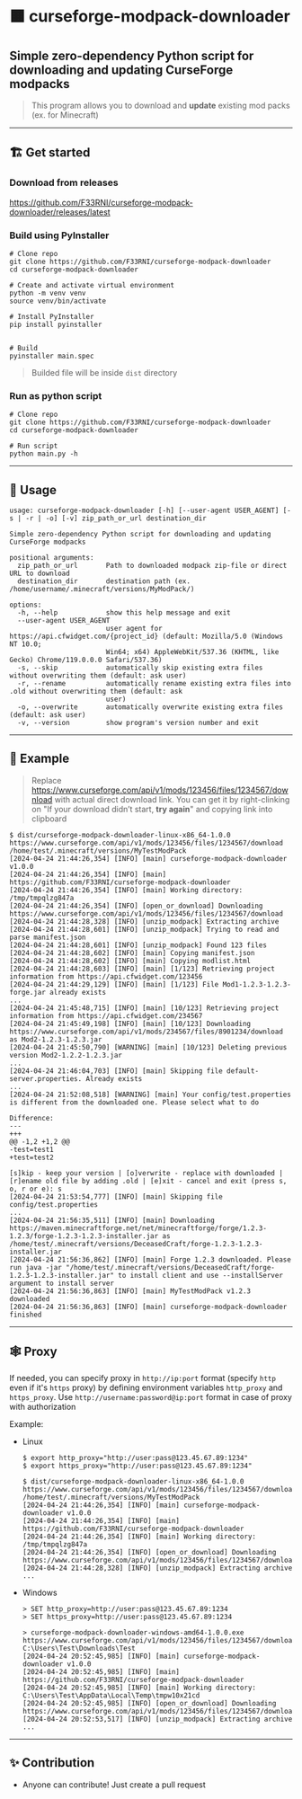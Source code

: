 # 🟧 curseforge-modpack-downloader

## Simple zero-dependency Python script for downloading and updating CurseForge modpacks

> This program allows you to download and **update** existing mod packs (ex. for Minecraft)

----------

## 🏗️ Get started

### Download from releases

<https://github.com/F33RNI/curseforge-modpack-downloader/releases/latest>

### Build using PyInstaller

```shell
# Clone repo
git clone https://github.com/F33RNI/curseforge-modpack-downloader
cd curseforge-modpack-downloader

# Create and activate virtual environment
python -m venv venv
source venv/bin/activate

# Install PyInstaller
pip install pyinstaller


# Build
pyinstaller main.spec
```

> Builded file will be inside `dist` directory

### Run as python script

```shell
# Clone repo
git clone https://github.com/F33RNI/curseforge-modpack-downloader
cd curseforge-modpack-downloader

# Run script
python main.py -h
```

----------

## 📃 Usage

```text
usage: curseforge-modpack-downloader [-h] [--user-agent USER_AGENT] [-s | -r | -o] [-v] zip_path_or_url destination_dir

Simple zero-dependency Python script for downloading and updating CurseForge modpacks

positional arguments:
  zip_path_or_url       Path to downloaded modpack zip-file or direct URL to download
  destination_dir       destination path (ex. /home/username/.minecraft/versions/MyModPack/)

options:
  -h, --help            show this help message and exit
  --user-agent USER_AGENT
                        user agent for https://api.cfwidget.com/{project_id} (default: Mozilla/5.0 (Windows NT 10.0;
                        Win64; x64) AppleWebKit/537.36 (KHTML, like Gecko) Chrome/119.0.0.0 Safari/537.36)
  -s, --skip            automatically skip existing extra files without overwriting them (default: ask user)
  -r, --rename          automatically rename existing extra files into .old without overwriting them (default: ask
                        user)
  -o, --overwrite       automatically overwrite existing extra files (default: ask user)
  -v, --version         show program's version number and exit
```

----------

## 📝 Example

> Replace <https://www.curseforge.com/api/v1/mods/123456/files/1234567/download> with actual direct download link. You can get it by right-clinking on "If your download didn’t start, **try again**" and copying link into clipboard

```shell
$ dist/curseforge-modpack-downloader-linux-x86_64-1.0.0 https://www.curseforge.com/api/v1/mods/123456/files/1234567/download /home/test/.minecraft/versions/MyTestModPack
[2024-04-24 21:44:26,354] [INFO] [main] curseforge-modpack-downloader v1.0.0
[2024-04-24 21:44:26,354] [INFO] [main] https://github.com/F33RNI/curseforge-modpack-downloader
[2024-04-24 21:44:26,354] [INFO] [main] Working directory: /tmp/tmpqlzg847a
[2024-04-24 21:44:26,354] [INFO] [open_or_download] Downloading https://www.curseforge.com/api/v1/mods/123456/files/1234567/download
[2024-04-24 21:44:28,328] [INFO] [unzip_modpack] Extracting archive
[2024-04-24 21:44:28,601] [INFO] [unzip_modpack] Trying to read and parse manifest.json
[2024-04-24 21:44:28,601] [INFO] [unzip_modpack] Found 123 files
[2024-04-24 21:44:28,602] [INFO] [main] Copying manifest.json
[2024-04-24 21:44:28,602] [INFO] [main] Copying modlist.html
[2024-04-24 21:44:28,603] [INFO] [main] [1/123] Retrieving project information from https://api.cfwidget.com/123456
[2024-04-24 21:44:29,129] [INFO] [main] [1/123] File Mod1-1.2.3-1.2.3-forge.jar already exists
...
[2024-04-24 21:45:48,715] [INFO] [main] [10/123] Retrieving project information from https://api.cfwidget.com/234567
[2024-04-24 21:45:49,198] [INFO] [main] [10/123] Downloading https://www.curseforge.com/api/v1/mods/234567/files/8901234/download as Mod2-1.2.3-1.2.3.jar
[2024-04-24 21:45:50,790] [WARNING] [main] [10/123] Deleting previous version Mod2-1.2.2-1.2.3.jar
...
[2024-04-24 21:46:04,703] [INFO] [main] Skipping file default-server.properties. Already exists
...
[2024-04-24 21:52:08,518] [WARNING] [main] Your config/test.properties is different from the downloaded one. Please select what to do

Difference:
---
+++
@@ -1,2 +1,2 @@
-test=test1
+test=test2

[s]kip - keep your version | [o]verwrite - replace with downloaded | [r]ename old file by adding .old | [e]xit - cancel and exit (press s, o, r or e): s
[2024-04-24 21:53:54,777] [INFO] [main] Skipping file config/test.properties
...
[2024-04-24 21:56:35,511] [INFO] [main] Downloading https://maven.minecraftforge.net/net/minecraftforge/forge/1.2.3-1.2.3/forge-1.2.3-1.2.3-installer.jar as /home/test/.minecraft/versions/DeceasedCraft/forge-1.2.3-1.2.3-installer.jar
[2024-04-24 21:56:36,862] [INFO] [main] Forge 1.2.3 downloaded. Please run java -jar "/home/test/.minecraft/versions/DeceasedCraft/forge-1.2.3-1.2.3-installer.jar" to install client and use --installServer argument to install server
[2024-04-24 21:56:36,863] [INFO] [main] MyTestModPack v1.2.3 downloaded
[2024-04-24 21:56:36,863] [INFO] [main] curseforge-modpack-downloader finished
```

----------

## 🕸️ Proxy

If needed, you can specify proxy in `http://ip:port` format (specify `http` even if it's `https` proxy) by defining environment variables `http_proxy` and `https_proxy`. Use `http://username:password@ip:port` format in case of proxy with authorization

Example:

- Linux

    ```shell
    $ export http_proxy="http://user:pass@123.45.67.89:1234"
    $ export https_proxy="http://user:pass@123.45.67.89:1234"

    $ dist/curseforge-modpack-downloader-linux-x86_64-1.0.0 https://www.curseforge.com/api/v1/mods/123456/files/1234567/download /home/test/.minecraft/versions/MyTestModPack
    [2024-04-24 21:44:26,354] [INFO] [main] curseforge-modpack-downloader v1.0.0
    [2024-04-24 21:44:26,354] [INFO] [main] https://github.com/F33RNI/curseforge-modpack-downloader
    [2024-04-24 21:44:26,354] [INFO] [main] Working directory: /tmp/tmpqlzg847a
    [2024-04-24 21:44:26,354] [INFO] [open_or_download] Downloading https://www.curseforge.com/api/v1/mods/123456/files/1234567/download
    [2024-04-24 21:44:28,328] [INFO] [unzip_modpack] Extracting archive
    ...
    ```

- Windows

    ```shell
    > SET http_proxy=http://user:pass@123.45.67.89:1234
    > SET https_proxy=http://user:pass@123.45.67.89:1234

    > curseforge-modpack-downloader-windows-amd64-1.0.0.exe https://www.curseforge.com/api/v1/mods/123456/files/1234567/download C:\Users\Test\Downloads\Test
    [2024-04-24 20:52:45,985] [INFO] [main] curseforge-modpack-downloader v1.0.0
    [2024-04-24 20:52:45,985] [INFO] [main] https://github.com/F33RNI/curseforge-modpack-downloader
    [2024-04-24 20:52:45,985] [INFO] [main] Working directory: C:\Users\Test\AppData\Local\Temp\tmpw10x21cd
    [2024-04-24 20:52:45,985] [INFO] [open_or_download] Downloading https://www.curseforge.com/api/v1/mods/123456/files/1234567/download
    [2024-04-24 20:52:53,517] [INFO] [unzip_modpack] Extracting archive
    ...
    ```

----------

## ✨ Contribution

- Anyone can contribute! Just create a pull request
